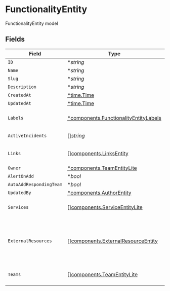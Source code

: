 # FunctionalityEntity

FunctionalityEntity model


## Fields

| Field                                                                                         | Type                                                                                          | Required                                                                                      | Description                                                                                   |
| --------------------------------------------------------------------------------------------- | --------------------------------------------------------------------------------------------- | --------------------------------------------------------------------------------------------- | --------------------------------------------------------------------------------------------- |
| `ID`                                                                                          | **string*                                                                                     | :heavy_minus_sign:                                                                            | N/A                                                                                           |
| `Name`                                                                                        | **string*                                                                                     | :heavy_minus_sign:                                                                            | N/A                                                                                           |
| `Slug`                                                                                        | **string*                                                                                     | :heavy_minus_sign:                                                                            | N/A                                                                                           |
| `Description`                                                                                 | **string*                                                                                     | :heavy_minus_sign:                                                                            | N/A                                                                                           |
| `CreatedAt`                                                                                   | [*time.Time](https://pkg.go.dev/time#Time)                                                    | :heavy_minus_sign:                                                                            | N/A                                                                                           |
| `UpdatedAt`                                                                                   | [*time.Time](https://pkg.go.dev/time#Time)                                                    | :heavy_minus_sign:                                                                            | N/A                                                                                           |
| `Labels`                                                                                      | [*components.FunctionalityEntityLabels](../../models/components/functionalityentitylabels.md) | :heavy_minus_sign:                                                                            | An object of label key and values                                                             |
| `ActiveIncidents`                                                                             | []*string*                                                                                    | :heavy_minus_sign:                                                                            | List of active incident guids                                                                 |
| `Links`                                                                                       | [][components.LinksEntity](../../models/components/linksentity.md)                            | :heavy_minus_sign:                                                                            | List of links attached to this functionality.                                                 |
| `Owner`                                                                                       | [*components.TeamEntityLite](../../models/components/teamentitylite.md)                       | :heavy_minus_sign:                                                                            | N/A                                                                                           |
| `AlertOnAdd`                                                                                  | **bool*                                                                                       | :heavy_minus_sign:                                                                            | N/A                                                                                           |
| `AutoAddRespondingTeam`                                                                       | **bool*                                                                                       | :heavy_minus_sign:                                                                            | N/A                                                                                           |
| `UpdatedBy`                                                                                   | [*components.AuthorEntity](../../models/components/authorentity.md)                           | :heavy_minus_sign:                                                                            | N/A                                                                                           |
| `Services`                                                                                    | [][components.ServiceEntityLite](../../models/components/serviceentitylite.md)                | :heavy_minus_sign:                                                                            | Services this functionality provides                                                          |
| `ExternalResources`                                                                           | [][components.ExternalResourceEntity](../../models/components/externalresourceentity.md)      | :heavy_minus_sign:                                                                            | Information about known linkages to representations of services outside of FireHydrant.       |
| `Teams`                                                                                       | [][components.TeamEntityLite](../../models/components/teamentitylite.md)                      | :heavy_minus_sign:                                                                            | List of teams attached to the functionality                                                   |